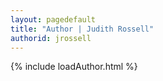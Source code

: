 ```yaml
---
layout: pagedefault
title: "Author | Judith Rossell"
authorid: jrossell
---
```

{% include loadAuthor.html %}